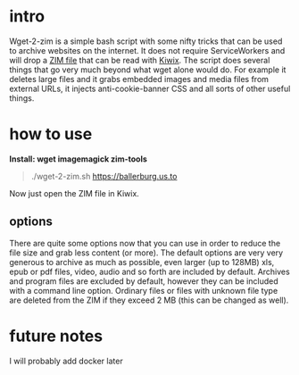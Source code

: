 # intro
Wget-2-zim is a simple bash script with some nifty tricks that can be used to archive websites on the internet. It does not require ServiceWorkers and will drop a [ZIM file](https://wiki.openzim.org/) that can be read with [Kiwix](https://www.kiwix.org/en/). The script does several things that go very much beyond what wget alone would do. For example it deletes large files and it grabs embedded images and media files from external URLs, it injects anti-cookie-banner CSS and all sorts of other useful things.

# how to use 

**Install: wget imagemagick zim-tools**

> ./wget-2-zim.sh https://ballerburg.us.to

Now just open the ZIM file in Kiwix.

## options

There are quite some options now that you can use in order to reduce the file size and grab less content (or more). The default options are very very generous to archive as much as possible, even larger (up to 128MB) xls, epub or pdf files, video, audio and so forth are included by default. Archives and program files are excluded by default, however they can be included with a command line option. Ordinary files or files with unknown file type are deleted from the ZIM if they exceed 2 MB (this can be changed as well).

# future notes

I will probably add docker later


